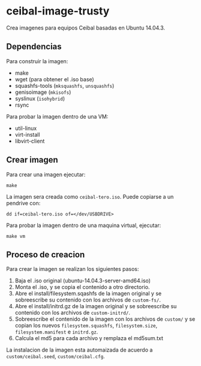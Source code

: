# ceibal-image-trusty

Crea imagenes para equipos Ceibal basadas en Ubuntu 14.04.3.

## Dependencias

Para construir la imagen:
* make
* wget (para obtener el .iso base)
* squashfs-tools (`mksquashfs`, `unsquashfs`)
* genisoimage (`mkisofs`)
* syslinux (`isohybrid`)
* rsync

Para probar la imagen dentro de una VM:
* util-linux
* virt-install
* libvirt-client

## Crear imagen

Para crear una imagen ejecutar:

    make

La imagen sera creada como `ceibal-tero.iso`. Puede copiarse a un pendrive con:

    dd if=ceibal-tero.iso of=</dev/USBDRIVE>

Para probar la imagen dentro de una maquina virtual, ejecutar:

    make vm

## Proceso de creacion

Para crear la imagen se realizan los siguientes pasos:

1. Baja el .iso original (ubuntu-14.04.3-server-amd64.iso)
2. Monta el .iso, y se copia el contenido a otro directorio.
3. Abre el install/filesystem.sqashfs de la imagen original y se sobreescribe su contenido con los archivos de `custom-fs/`.
4. Abre el install/initrd.gz de la imagen original y se sobreescribe su contenido con los archivos de `custom-initrd/`.
5. Sobreescribe el contenido de la imagen con los archivos de `custom/` y se copian los nuevos `filesystem.squashfs`, `filesystem.size`, `filesystem.manifest` e `initrd.gz`.
6. Calcula el md5 para cada archivo y remplaza el md5sum.txt

La instalacion de la imagen esta automaizada de acuerdo a `custom/ceibal.seed`, `custom/ceibal.cfg`.
